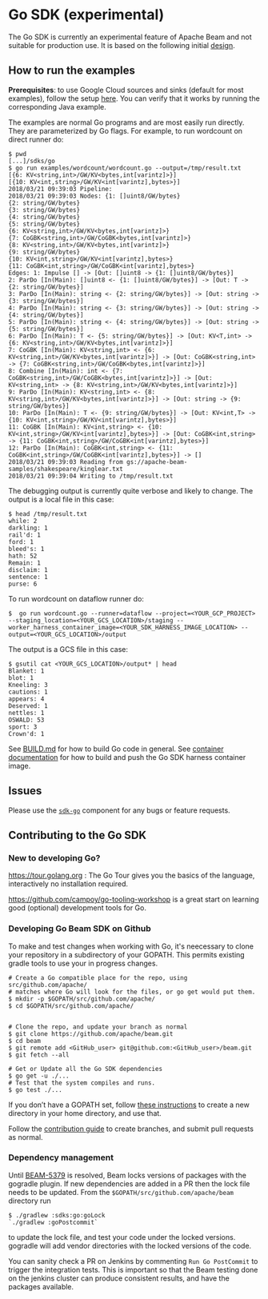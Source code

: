 <!--
    Licensed to the Apache Software Foundation (ASF) under one
    or more contributor license agreements.  See the NOTICE file
    distributed with this work for additional information
    regarding copyright ownership.  The ASF licenses this file
    to you under the Apache License, Version 2.0 (the
    "License"); you may not use this file except in compliance
    with the License.  You may obtain a copy of the License at

      http://www.apache.org/licenses/LICENSE-2.0

    Unless required by applicable law or agreed to in writing,
    software distributed under the License is distributed on an
    "AS IS" BASIS, WITHOUT WARRANTIES OR CONDITIONS OF ANY
    KIND, either express or implied.  See the License for the
    specific language governing permissions and limitations
    under the License.
-->

# Go SDK (experimental)

The Go SDK is currently an experimental feature of Apache Beam and
not suitable for production use. It is based on the following initial 
[design](https://s.apache.org/beam-go-sdk-design-rfc).

## How to run the examples

**Prerequisites**: to use Google Cloud sources and sinks (default for
most examples), follow the setup
[here](https://beam.apache.org/documentation/runners/dataflow/). You can
verify that it works by running the corresponding Java example.

The examples are normal Go programs and are most easily run directly. They
are parameterized by Go flags. For example, to run wordcount on direct runner do:

```
$ pwd
[...]/sdks/go
$ go run examples/wordcount/wordcount.go --output=/tmp/result.txt
[{6: KV<string,int>/GW/KV<bytes,int[varintz]>}]
[{10: KV<int,string>/GW/KV<int[varintz],bytes>}]
2018/03/21 09:39:03 Pipeline:
2018/03/21 09:39:03 Nodes: {1: []uint8/GW/bytes}
{2: string/GW/bytes}
{3: string/GW/bytes}
{4: string/GW/bytes}
{5: string/GW/bytes}
{6: KV<string,int>/GW/KV<bytes,int[varintz]>}
{7: CoGBK<string,int>/GW/CoGBK<bytes,int[varintz]>}
{8: KV<string,int>/GW/KV<bytes,int[varintz]>}
{9: string/GW/bytes}
{10: KV<int,string>/GW/KV<int[varintz],bytes>}
{11: CoGBK<int,string>/GW/CoGBK<int[varintz],bytes>}
Edges: 1: Impulse [] -> [Out: []uint8 -> {1: []uint8/GW/bytes}]
2: ParDo [In(Main): []uint8 <- {1: []uint8/GW/bytes}] -> [Out: T -> {2: string/GW/bytes}]
3: ParDo [In(Main): string <- {2: string/GW/bytes}] -> [Out: string -> {3: string/GW/bytes}]
4: ParDo [In(Main): string <- {3: string/GW/bytes}] -> [Out: string -> {4: string/GW/bytes}]
5: ParDo [In(Main): string <- {4: string/GW/bytes}] -> [Out: string -> {5: string/GW/bytes}]
6: ParDo [In(Main): T <- {5: string/GW/bytes}] -> [Out: KV<T,int> -> {6: KV<string,int>/GW/KV<bytes,int[varintz]>}]
7: CoGBK [In(Main): KV<string,int> <- {6: KV<string,int>/GW/KV<bytes,int[varintz]>}] -> [Out: CoGBK<string,int> -> {7: CoGBK<string,int>/GW/CoGBK<bytes,int[varintz]>}]
8: Combine [In(Main): int <- {7: CoGBK<string,int>/GW/CoGBK<bytes,int[varintz]>}] -> [Out: KV<string,int> -> {8: KV<string,int>/GW/KV<bytes,int[varintz]>}]
9: ParDo [In(Main): KV<string,int> <- {8: KV<string,int>/GW/KV<bytes,int[varintz]>}] -> [Out: string -> {9: string/GW/bytes}]
10: ParDo [In(Main): T <- {9: string/GW/bytes}] -> [Out: KV<int,T> -> {10: KV<int,string>/GW/KV<int[varintz],bytes>}]
11: CoGBK [In(Main): KV<int,string> <- {10: KV<int,string>/GW/KV<int[varintz],bytes>}] -> [Out: CoGBK<int,string> -> {11: CoGBK<int,string>/GW/CoGBK<int[varintz],bytes>}]
12: ParDo [In(Main): CoGBK<int,string> <- {11: CoGBK<int,string>/GW/CoGBK<int[varintz],bytes>}] -> []
2018/03/21 09:39:03 Reading from gs://apache-beam-samples/shakespeare/kinglear.txt
2018/03/21 09:39:04 Writing to /tmp/result.txt
```

The debugging output is currently quite verbose and likely to change. The output is a local
file in this case:

```
$ head /tmp/result.txt 
while: 2
darkling: 1
rail'd: 1
ford: 1
bleed's: 1
hath: 52
Remain: 1
disclaim: 1
sentence: 1
purse: 6
```

To run wordcount on dataflow runner do:

```
$  go run wordcount.go --runner=dataflow --project=<YOUR_GCP_PROJECT> --staging_location=<YOUR_GCS_LOCATION>/staging --worker_harness_container_image=<YOUR_SDK_HARNESS_IMAGE_LOCATION> --output=<YOUR_GCS_LOCATION>/output
```

The output is a GCS file in this case:

```
$ gsutil cat <YOUR_GCS_LOCATION>/output* | head
Blanket: 1
blot: 1
Kneeling: 3
cautions: 1
appears: 4
Deserved: 1
nettles: 1
OSWALD: 53
sport: 3
Crown'd: 1
```


See [BUILD.md](./BUILD.md) for how to build Go code in general. See
[container documentation](https://beam.apache.org/documentation/runtime/environments/#building-container-images) for how to build and push the Go SDK harness container image.

## Issues

Please use the [`sdk-go`](https://issues.apache.org/jira/issues/?jql=project%20%3D%20BEAM%20AND%20resolution%20%3D%20Unresolved%20AND%20component%20%3D%20sdk-go%20ORDER%20BY%20priority%20DESC%2C%20updated%20DESC) component for any bugs or feature requests.

## Contributing to the Go SDK

### New to developing Go?
https://tour.golang.org : The Go Tour gives you the basics of the language, interactively no installation required.

https://github.com/campoy/go-tooling-workshop is a great start on learning good (optional) development tools for Go. 

### Developing Go Beam SDK on Github

To make and test changes when working with Go, it's neecessary to clone your repository 
in a subdirectory of your GOPATH. This permits existing gradle tools to use your in progress changes.

```
# Create a Go compatible place for the repo, using src/github.com/apache/
# matches where Go will look for the files, or go get would put them.
$ mkdir -p $GOPATH/src/github.com/apache/
$ cd $GOPATH/src/github.com/apache/


# Clone the repo, and update your branch as normal
$ git clone https://github.com/apache/beam.git
$ cd beam
$ git remote add <GitHub_user> git@github.com:<GitHub_user>/beam.git
$ git fetch --all

# Get or Update all the Go SDK dependencies
$ go get -u ./...
# Test that the system compiles and runs.
$ go test ./...
```

If you don’t have a GOPATH set, follow [these instructions](https://github.com/golang/go/wiki/SettingGOPATH) to create a new directory in your home directory, and use that.

Follow the [contribution guide](https://beam.apache.org/contribute/contribution-guide/#code) to create branches, and submit pull requests as normal.

### Dependency management
Until [BEAM-5379](https://issues.apache.org/jira/browse/BEAM-5379) is resolved,
Beam locks versions of packages with the gogradle plugin. If new dependencies
are added in a PR then the lock file needs to be updated. 
From the `$GOPATH/src/github.com/apache/beam` directory run

```
$ ./gradlew :sdks:go:goLock
`./gradlew :goPostcommit`
```

 to update the lock file, and test your code under the locked versions. gogradle
will add vendor directories with the locked versions of the code.

You can sanity check a PR on Jenkins by commenting `Run Go PostCommit` to trigger 
the integration tests. This is important so that the Beam testing done on the
jenkins cluster can produce consistent results, and have the packages available.


